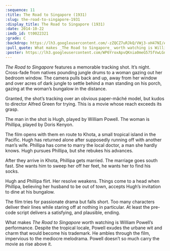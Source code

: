 ```yaml
---
:sequence: 11
:title: The Road to Singapore (1931)
:slug: the-road-to-singapore-1931
:display_title: The Road to Singapore (1931)
:date: 2014-10-22
:imdb_id: tt0022321
:grade: C
:backdrop: https://lh3.googleusercontent.com/-zZQCZ7uRJkQ/VWj3-xH47NI/AAAAAAAACr4/TXbNeHmpxsI/w1000-rj/the-road-to-singapore-1931.jpg
:pull_quote: What makes _The Road to Singapore_ worth watching is William Powell’s performance.
:poster: https://lh3.googleusercontent.com/WP6YroxApvQKnia0meG575fVwLGn4F9FDyE13o74WRWv2OkwvKHUTpLA5MOWLbQ4hoPMj4G9p-C5=w290-rj
---
```

_The Road to Singapore_ features a memorable tracking shot. It’s night. Cross-fade from natives pounding jungle drums to a woman gazing out her bedroom window. The camera pulls back and up, away from her window and over acres of dark jungle to settle behind a man standing on his porch, gazing at the woman’s bungalow in the distance.

Granted, the shot’s tracking over an obvious paper-mâché model, but kudos to director Alfred Green for trying. This is a movie whose reach exceeds its grasp.

The man in the shot is Hugh, played by William Powell. The woman is Phillipa, played by Doris Kenyon.

The film opens with them en route to Khota, a small tropical island in the Pacific. Hugh has returned alone after supposedly running off with another man’s wife. Phillipa has come to marry the local doctor, a man she hardly knows. Hugh pursues Phillipa, but she rebukes his advances.

After they arrive in Khota, Phillipa gets married. The marriage goes south fast. She wants him to sweep her off her feet, he wants her to find his socks.

Hugh and Phillipa flirt. Her resolve weakens. Things come to a head when Phillipa, believing her husband to be out of town, accepts Hugh’s invitation to dine at his bungalow.

The film tries for passionate drama but falls short. Too many characters deliver their lines while staring off at nothing in particular. At least the pre-code script delivers a satisfying, and plausible, ending.

What makes _The Road to Singapore_ worth watching is William Powell’s performance. Despite the tropical locale, Powell exudes the urbane wit and charm that would become his trademark. He ambles through the film, impervious to the mediocre melodrama. Powell doesn’t so much carry the movie as rise above it.



